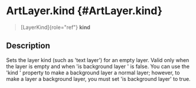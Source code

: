 ArtLayer.kind {#ArtLayer.kind}
=============

> [LayerKind]{role="ref"} **kind**

Description
-----------

Sets the layer kind (such as \'text layer\') for an empty layer. Valid
only when the layer is empty and when \'is background layer \' is false.
You can use the \'kind \' property to make a background layer a normal
layer; however, to make a layer a background layer, you must set \'is
background layer\' to true.

